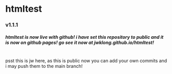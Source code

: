 # htmltest
<h3>v1.1.1</h3>
<h5>htmltest is now live with github! i have set this repository to public and it is now on github pages! go see it now at <b><i>jwklong.github.io/htmltest!</i></b></h5><br>
psst this is jw here, as this is public now you can add your own commits and i may push them to the main branch!

